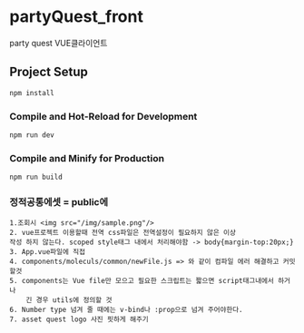 # partyQuest_front

party quest VUE클라이언트
## Project Setup

```sh
npm install
```

### Compile and Hot-Reload for Development

```sh
npm run dev
```

### Compile and Minify for Production

```sh
npm run build
```

### 정적공통에셋 = public에 
```
1.조회시 <img src="/img/sample.png"/>
2. vue프로젝트 이용할때 전역 css파일은 전역설정이 필요하지 않은 이상 
작성 하지 않는다. scoped style태그 내에서 처리해야함 -> body{margin-top:20px;}
3. App.vue파일에 직접 
4. components/moleculs/common/newFile.js => 와 같이 컴파일 에러 해결하고 커밋할것
5. components는 Vue file만 모으고 필요한 스크립트는 짧으면 script태그내에서 하거나
    긴 경우 utils에 정의할 것
6. Number type 넘겨 줄 때에는 v-bind나 :prop으로 넘겨 주어야한다.
7. asset quest logo 사진 핏하게 해주기
```
